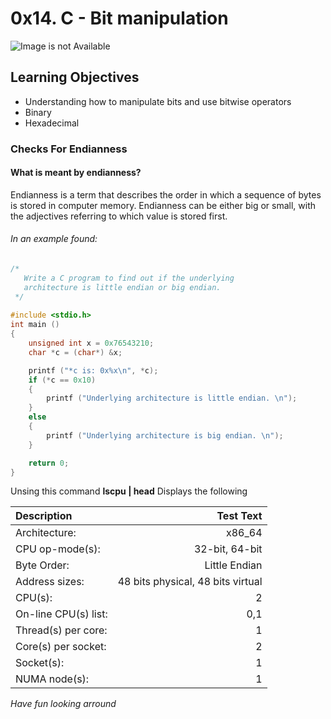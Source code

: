 # 0x14. C - Bit manipulation
![Image is not Available](https://s3.amazonaws.com/intranet-projects-files/holbertonschool-low_level_programming/232/bitwise.PNG)

## Learning Objectives
* Understanding how to manipulate bits and use bitwise operators
* Binary
* Hexadecimal

### Checks For Endianness
#### What is meant by endianness?
Endianness is a term that describes the order in which a sequence of bytes is stored in computer memory. Endianness can be either big or small, with the adjectives referring to which value is stored first.

###### In an example found:
```C
/* 
   Write a C program to find out if the underlying 
   architecture is little endian or big endian. 
 */
 
#include <stdio.h>
int main ()
{
	unsigned int x = 0x76543210;
	char *c = (char*) &x;

	printf ("*c is: 0x%x\n", *c);
	if (*c == 0x10)
	{
		printf ("Underlying architecture is little endian. \n");
	}
	else
	{
		printf ("Underlying architecture is big endian. \n");
	}

	return 0;
}

```

Unsing this command **lscpu | head**
Displays the following

| Description			| Test Text     			|
| :---				|				---:	|
| Architecture:                 | x86_64				|
| CPU op-mode(s):               | 32-bit, 64-bit			|
| Byte Order:                   | Little Endian				|
| Address sizes:                | 48 bits physical, 48 bits virtual	|
| CPU(s):                       | 2					|
| On-line CPU(s) list:          | 0,1					|
| Thread(s) per core:           | 1					|
| Core(s) per socket:           | 2					|
| Socket(s):                    | 1					|
| NUMA node(s):                 | 1					|


_Have fun looking arround_
